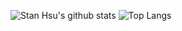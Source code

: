 ![Stan Hsu's github stats](https://github-readme-stats.vercel.app/api?username=wudihero2&theme=vue-dark)
![Top Langs](https://github-readme-stats.vercel.app/api/top-langs/?username=wudihero2&layout=compact&theme=vue-dark)


